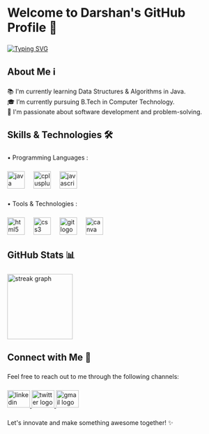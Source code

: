 <h1 align="left">Welcome to Darshan's GitHub Profile 👋</h1>

###
[![Typing SVG](https://readme-typing-svg.demolab.com?font=Fira+Code&size=25&pause=1000&color=F7167A&random=false&width=700&lines=Hello+!+I'm++Darshan;I+love+solving+problems+with+code;Exploring+data+structures+and+algorithms;I+enjoy+designing+and+developing+websites)](https://git.io/typing-svg)
####
<h2 align="left">About Me ℹ️</h2>

###

<p align="left">📚 I'm currently learning Data Structures & Algorithms in Java.<br>🎓 I’m currently pursuing B.Tech in Computer Technology.<br>🔭 I'm passionate about software development and problem-solving.</p>

###

<h2 align="left">Skills & Technologies 🛠️</h2>

###

<p align="left">• Programming Languages : </p>

###

<div align="left">
  <img src="https://cdn.jsdelivr.net/gh/devicons/devicon/icons/java/java-original.svg" height="40" alt="java logo"  />
  <img width="12" />
  <img src="https://cdn.jsdelivr.net/gh/devicons/devicon/icons/cplusplus/cplusplus-original.svg" height="40" alt="cplusplus logo"  />
  <img width="12" />
  <img src="https://cdn.jsdelivr.net/gh/devicons/devicon/icons/javascript/javascript-original.svg" height="40" alt="javascript logo"  />
</div>

###

<p align="left">• Tools & Technologies : </p>

###

<div align="left">
  <img src="https://cdn.jsdelivr.net/gh/devicons/devicon/icons/html5/html5-original.svg" height="40" alt="html5 logo"  />
  <img width="12" />
  <img src="https://cdn.jsdelivr.net/gh/devicons/devicon/icons/css3/css3-original.svg" height="40" alt="css3 logo"  />
  <img width="12" />
  <img src="https://cdn.jsdelivr.net/gh/devicons/devicon/icons/git/git-original.svg" height="40" alt="git logo"  />
  <img width="12" />
  <img src="https://cdn.jsdelivr.net/gh/devicons/devicon/icons/canva/canva-original.svg" height="40" alt="canva logo"  />
</div>

###

<h2 align="left">GitHub Stats 📊</h2>

###

<div align="left">
  <img src="https://streak-stats.demolab.com?user=darshanbagade&locale=en&mode=daily&theme=dracula&hide_border=false&border_radius=5&order=3" height="150" alt="streak graph"  />
</div>

###

<h2 align="left">Connect with Me 🤝</h2>

###

<p align="left">Feel free to reach out to me through the following channels:</p>

###

<div align="left">
  <a href="https://www.linkedin.com/in/darshanbagade/" target="_blank">
    <img src="https://raw.githubusercontent.com/maurodesouza/profile-readme-generator/master/src/assets/icons/social/linkedin/default.svg" width="52" height="40" alt="linkedin logo"  />
  </a>
  <a href="https://x.com/DarshanBagade25" target="_blank">
    <img src="https://raw.githubusercontent.com/maurodesouza/profile-readme-generator/master/src/assets/icons/social/twitter/default.svg" width="52" height="40" alt="twitter logo"  />
  </a>
  <a href="darshanbagade123@gmail.com" target="_blank">
    <img src="https://raw.githubusercontent.com/maurodesouza/profile-readme-generator/master/src/assets/icons/social/gmail/default.svg" width="52" height="40" alt="gmail logo"  />
  </a>
</div>

###

<p align="left">Let's innovate and make something awesome together! ✨</p>

###
